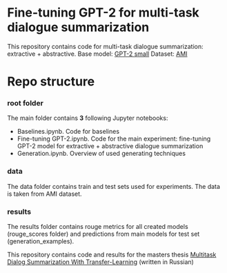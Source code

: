 # Fine-tuning GPT-2 for multi-task dialogue summarization 

This repository contains code for multi-task dialogue summarization: extractive + abstractive. 
Base model: [GPT-2 small](https://huggingface.co/gpt2) 
Dataset: [AMI](https://groups.inf.ed.ac.uk/ami/corpus/)

# Repo structure

### root folder
The main folder contains **3** following Jupyter notebooks:

 - Baselines.ipynb. Code for baselines
 - Fine-tuning GPT-2.ipynb. Code for the main experiment: fine-tuning GPT-2 model for extractive + abstractive dialogue summarization
 - Generation.ipynb. Overview of used generating techniques 

### data
The data folder contains train and test sets used for experiments. The data is taken from AMI dataset. 


### results

The results folder contains rouge metrics for all created models (rouge_scores folder) and predictions from main models for test set (generation_examples).

This repository contains code and results for the masters thesis [Multitask Dialog Summarization With Transfer-Learning](https://drive.google.com/file/d/1OCnZc4H6ewOMyAToacg8lO1c4Nd-Rbmk/view?usp=sharing) (written in Russian)
